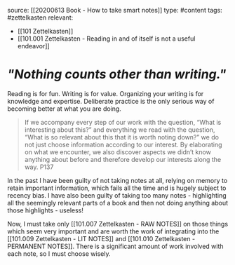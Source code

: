 source: [[20200613 Book - How to take smart notes]]
type: #content 
tags: #zettelkasten 
relevant:
- [[101 Zettelkasten]]
- [[101.001 Zettelkasten - Reading in and of itself is not a useful endeavor]]


# _"Nothing counts other than writing."_ 

Reading is for fun. Writing is for value. Organizing your writing is for knowledge and expertise. Deliberate practice is the only serious way of becoming better at what you are doing.

> If we accompany every step of our work with the question, “What is interesting about this?” and everything we read with the question, “What is so relevant about this that it is worth noting down?” we do not just choose information according to our interest. By elaborating on what we encounter, we also discover aspects we didn’t know anything about before and therefore develop our interests along the way. P137

In the past I have been guilty of not taking notes at all, relying on memory to retain important information, which fails all the time and is hugely subject to recency bias. I have also been guilty of taking too many notes - highlighting all the seemingly relevant parts of a book and then not doing anything about those highlights - useless!

Now, I must take only [[101.007 Zettelkasten - RAW NOTES]] on those things which seem very important and are worth the work of integrating into the [[101.009 Zettelkasten - LIT NOTES]] and [[101.010 Zettelkasten - PERMANENT NOTES]]. There is a significant amount of work involved with each note, so I must choose wisely.


